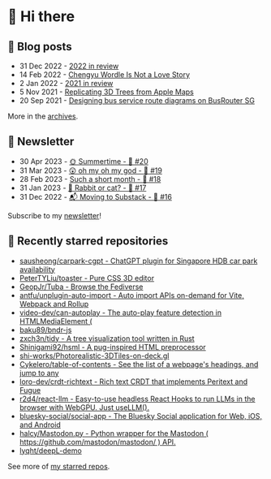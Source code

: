 # 👋 Hi there

## 📝 Blog posts

<!-- feed start -->
- 31 Dec 2022 - [2022 in review](https://cheeaun.com/blog/2022/12/2022-in-review/)
- 14 Feb 2022 - [Chengyu Wordle Is Not a Love Story](https://cheeaun.com/blog/2022/02/chengyu-wordle-is-not-a-love-story/)
- 2 Jan 2022 - [2021 in review](https://cheeaun.com/blog/2022/01/2021-in-review/)
- 5 Nov 2021 - [Replicating 3D Trees from Apple Maps](https://cheeaun.com/blog/2021/11/replicating-3d-trees-apple-maps/)
- 20 Sep 2021 - [Designing bus service route diagrams on BusRouter SG](https://cheeaun.com/blog/2021/09/bus-service-route-diagrams-busrouter-sg/)
<!-- feed end -->

More in the [archives](https://cheeaun.com/blog/archives/).

## 📰 Newsletter

<!-- newsletter start -->
- 30 Apr 2023 - [🌞 Summertime - 🥫 #20](https://cheeaun.substack.com/p/summertime-20)
- 31 Mar 2023 - [😲 oh my oh my god - 🥫 #19](https://cheeaun.substack.com/p/oh-my-oh-my-god-19)
- 28 Feb 2023 - [Such a short month - 🥫 #18](https://cheeaun.substack.com/p/such-a-short-month-18)
- 31 Jan 2023 - [🧧 Rabbit or cat? - 🥫 #17](https://cheeaun.substack.com/p/rabbit-or-cat-17)
- 31 Dec 2022 - [📬 Moving to Substack - 🥫 #16](https://cheeaun.substack.com/p/moving-to-substack-16)
<!-- newsletter end -->

Subscribe to my [newsletter](https://cheeaun.substack.com/)!

## 🌟 Recently starred repositories

<!-- starred repos start -->
- [sausheong/carpark-cgpt - ChatGPT plugin for Singapore HDB car park availability](https://github.com/sausheong/carpark-cgpt)
- [PeterTYLiu/toaster - Pure CSS 3D editor](https://github.com/PeterTYLiu/toaster)
- [GeopJr/Tuba - Browse the Fediverse](https://github.com/GeopJr/Tuba)
- [antfu/unplugin-auto-import - Auto import APIs on-demand for Vite, Webpack and Rollup](https://github.com/antfu/unplugin-auto-import)
- [video-dev/can-autoplay - The auto-play feature detection in HTMLMediaElement (<audio> or <video>).](https://github.com/video-dev/can-autoplay)
- [baku89/bndr-js](https://github.com/baku89/bndr-js)
- [zxch3n/tidy - A tree visualization tool written in Rust](https://github.com/zxch3n/tidy)
- [Shinigami92/hsml - A pug-inspired HTML preprocessor](https://github.com/Shinigami92/hsml)
- [shi-works/Photorealistic-3DTiles-on-deck.gl](https://github.com/shi-works/Photorealistic-3DTiles-on-deck.gl)
- [Cykelero/table-of-contents - See the list of a webpage's headings, and jump to any](https://github.com/Cykelero/table-of-contents)
- [loro-dev/crdt-richtext - Rich text CRDT that implements Peritext and Fugue](https://github.com/loro-dev/crdt-richtext)
- [r2d4/react-llm - Easy-to-use headless React Hooks to run LLMs in the browser with WebGPU. Just useLLM().](https://github.com/r2d4/react-llm)
- [bluesky-social/social-app - The Bluesky Social application for Web, iOS, and Android](https://github.com/bluesky-social/social-app)
- [halcy/Mastodon.py - Python wrapper for the Mastodon ( https://github.com/mastodon/mastodon/ ) API.](https://github.com/halcy/Mastodon.py)
- [lyqht/deepL-demo](https://github.com/lyqht/deepL-demo)
<!-- starred repos end -->

See more of [my starred repos](https://github.com/stars/cheeaun/).
